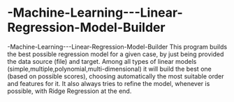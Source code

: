 # -Machine-Learning---Linear-Regression-Model-Builder
-Machine-Learning---Linear-Regression-Model-Builder
This program builds the best possible regression model for a given case, by just being provided the data source (file) and target. Among all types of linear models (simple,multiple,polynomial,multi-dimensional) it will build the best one (based on possible scores), choosing automatically the most suitable order and features for it. It also always tries to refine the model, whenever is possible, with Ridge Regression at the end.
